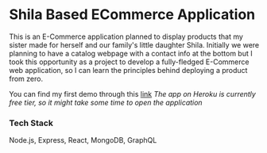 # Shila Based ECommerce Application

This is an E-Commerce application planned to display products that my sister made for herself and our family's little daughter Shila. Initially we were planning to have a catalog webpage with a contact info at the bottom but I took this opportunity as a project to develop a fully-fledged E-Commerce web application, so I can learn the principles behind deploying a product from zero.

You can find my first demo through this [link](https://shilaproduct.herokuapp.com/)
*The app on Heroku is currently free tier, so it might take some time to open the application*

### Tech Stack

Node.js, Express, React, MongoDB, GraphQL
